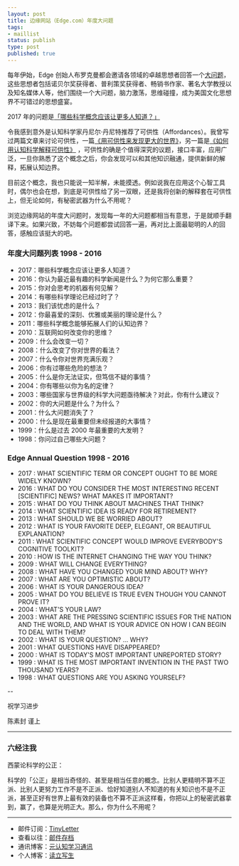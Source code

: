 ```yaml
--- 
layout: post
title: 边缘网站（Edge.com）年度大问题
tags: 
- maillist
status: publish
type: post
published: true
---
```


每年伊始，Edge  创始人布罗克曼都会邀请各领域的卓越思想者回答一个[大问题](https://www.edge.org/annual-question/what-scientific-term-or%C2%A0concept-ought-to-be-more-widely-known)，这些思想者包括诺贝尔奖获得者、普利策奖获得者、畅销书作家、著名大学教授以及知名媒体人等，他们围绕一个大问题，脑力激荡，思维碰撞，成为美国文化思想界不可错过的思想盛宴。

2017 年的问题是[「哪些科学概念应该让更多人知道？」](https://www.edge.org/responses/what-scientific-term-or%C2%A0concept-ought-to-be-more-widely-known)

令我感到意外是认知科学家丹尼尔·丹尼特推荐了可供性（Affordances）。我曾写过两篇文章来讨论可供性，一篇[《用可供性来发现更大的世界》](http://www.jianshu.com/p/6f1404e0240d)，另一篇是[《如何用认知科学解释可供性》](http://www.mesule.com/2016/12/CognitiveScienceAffordance) ，可供性的确是个值得深究的议题，接口丰富，应用广泛，一旦你熟悉了这个概念之后，你会发现可以和其他知识融通，提供新鲜的解释，拓展认知边界。

目前这个概念，我也只能说一知半解，未能摸透。例如说我在应用这个心智工具时，偶尔也会在想，到底是可供性给了另一双眼，还是我将创新的解释套在可供性上，但无论如何，有秘密武器为什么不用呢？

浏览边缘网站的年度大问题时，发现每一年的大问题都相当有意思，于是就顺手翻译下来。如果兴致，不妨每个问题都尝试回答一遍，再对比上面最聪明的人的回答，感触应该挺大的吧。

### 年度大问题列表  1998 - 2016

* 2017：哪些科学概念应该让更多人知道？
* 2016：你认为最近最有趣的科学新闻是什么？为何它那么重要？
* 2015：你对会思考的机器有何见解？
* 2014：有哪些科学理论已经过时了？
* 2013：我们该忧虑的是什么？
* 2012：你最喜爱的深刻、优雅或美丽的理论是什么？
* 2011：哪些科学概念能够拓展人们的认知边界？
* 2010：互联网如何改变你的思维？
* 2009：什么会改变一切？
* 2008：什么改变了你对世界的看法？
* 2007：什么令你对世界充满乐观？
* 2006：你有过哪些危险的想法？
* 2005：什么是你无法证实，但笃信不疑的事情？
* 2004：你有哪些以你为名的定律？
* 2003：哪些国家与世界级的科学大问题亟待解决？对此，你有什么建议？
* 2002：你的大问题是什么？为什么？
* 2001：什么大问题消失了？
* 2000：什么是现在最重要但未经报道的大事情？
* 1999：什么是过去 2000 年最重要的大发明？
* 1998：你问过自己哪些大问题？

### Edge Annual Question  1998 - 2016

* 2017 : WHAT SCIENTIFIC TERM OR CONCEPT OUGHT TO BE MORE WIDELY KNOWN?
* 2016 : WHAT DO YOU CONSIDER THE MOST INTERESTING RECENT [SCIENTIFIC] NEWS? WHAT MAKES IT IMPORTANT?
* 2015 : WHAT DO YOU THINK ABOUT MACHINES THAT THINK?
* 2014 : WHAT SCIENTIFIC IDEA IS READY FOR RETIREMENT?
* 2013 : WHAT SHOULD WE BE WORRIED ABOUT?
* 2012 : WHAT IS YOUR FAVORITE DEEP, ELEGANT, OR BEAUTIFUL EXPLANATION?
* 2011 : WHAT SCIENTIFIC CONCEPT WOULD IMPROVE EVERYBODY'S COGNITIVE TOOLKIT?
* 2010 : HOW IS THE INTERNET CHANGING THE WAY YOU THINK?
* 2009 : WHAT WILL CHANGE EVERYTHING?
* 2008 : WHAT HAVE YOU CHANGED YOUR MIND ABOUT? WHY?
* 2007 : WHAT ARE YOU OPTIMISTIC ABOUT?
* 2006 : WHAT IS YOUR DANGEROUS IDEA?
* 2005 : WHAT DO YOU BELIEVE IS TRUE EVEN THOUGH YOU CANNOT PROVE IT?
* 2004 : WHAT'S YOUR LAW?
* 2003 : WHAT ARE THE PRESSING SCIENTIFIC ISSUES FOR THE NATION AND THE WORLD, AND WHAT IS YOUR ADVICE ON HOW I CAN BEGIN TO DEAL WITH THEM?
* 2002 : WHAT IS YOUR QUESTION? ... WHY?
* 2001 : WHAT QUESTIONS HAVE DISAPPEARED?
* 2000 : WHAT IS TODAY'S MOST IMPORTANT UNREPORTED STORY?
* 1999 : WHAT IS THE MOST IMPORTANT INVENTION IN THE PAST TWO THOUSAND YEARS?
* 1998 : WHAT QUESTIONS ARE YOU ASKING YOURSELF?

--

祝学习进步

陈素封 谨上

----

### 六经注我

西蒙论科学的公正：

科学的「公正」是相当奇怪的、甚至是相当任意的概念。比别人更精明不算不正派、比别人更努力工作不是不正派、恰好知道别人不知道的有关知识也不是不正派，甚至正好有世界上最有效的装备也不算不正派这样看，你把以上的秘密武器拿到，赢了，也算是光明正大。那么，你为什么不用呢？

----

- 邮件订阅：[TinyLetter](http://tinyletter.com/cnfeat) 
- 查看以往：[邮件存档](http://tinyletter.com/CnFeat/archive)
- 通讯博客：[元认知学习通讯](http://mesule.com) 
- 个人博客：[读立写生](http://cnfeat.com)


